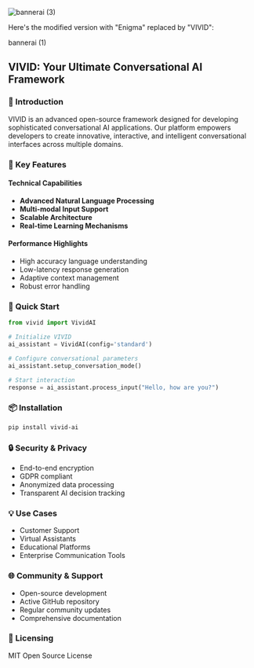 

![bannerai (3)](https://github.com/user-attachments/assets/4ae8157a-8b57-40eb-8e8f-9e9e24204a38)

Here's the modified version with "Enigma" replaced by "VIVID":

bannerai (1)

## VIVID: Your Ultimate Conversational AI Framework

### 🤖 Introduction

VIVID is an advanced open-source framework designed for developing sophisticated conversational AI applications. Our platform empowers developers to create innovative, interactive, and intelligent conversational interfaces across multiple domains.

### 🌟 Key Features

#### Technical Capabilities
- **Advanced Natural Language Processing**
- **Multi-modal Input Support**
- **Scalable Architecture**
- **Real-time Learning Mechanisms**

#### Performance Highlights
- High accuracy language understanding
- Low-latency response generation
- Adaptive context management
- Robust error handling

### 🚀 Quick Start

```python
from vivid import VividAI

# Initialize VIVID
ai_assistant = VividAI(config='standard')

# Configure conversational parameters
ai_assistant.setup_conversation_mode()

# Start interaction
response = ai_assistant.process_input("Hello, how are you?")
```

### 📦 Installation

```bash
pip install vivid-ai
```

### 🔒 Security & Privacy

- End-to-end encryption
- GDPR compliant
- Anonymized data processing
- Transparent AI decision tracking

### 💡 Use Cases

- Customer Support
- Virtual Assistants
- Educational Platforms
- Enterprise Communication Tools

### 🌐 Community & Support

- Open-source development
- Active GitHub repository
- Regular community updates
- Comprehensive documentation

### 📃 Licensing

MIT Open Source License


